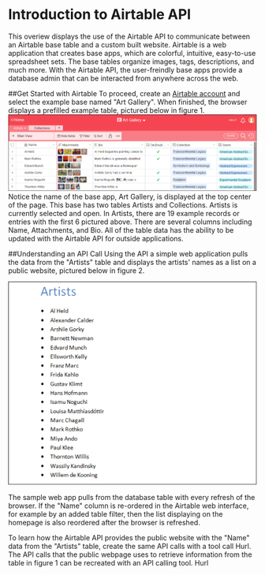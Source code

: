 # Introduction to Airtable API

This overiew displays the use of the Airtable API to communicate between an Airtable base table and a custom built website. Airtable is a web application that creates base apps, which are colorful, intuitive, easy-to-use spreadsheet sets. The base tables organize images, tags, descriptions, and much more. With the Airtable API, the user-freindly base apps provide a database admin that can be interacted from anywhere across the web.  

##Get Started with Airtable
To proceed, create an [Airtable account](https://airtable.com/) and select the example base named "Art Gallery". When finished, the browser displays a prefilled example table, pictured below in figure 1.
![alt text](https://github.com/techwriterjoe/introduction-airtable-api/blob/master/art-gallery-base-outline.png "Art Gallery base and Artists table")
Notice the name of the base app, Art Gallery, is displayed at the top center of the page. This base has two tables Artists and Collections. Artists is currently selected and open. In Artists, there are 19 example records or entries with the first 6 pictured above. There are several columns including Name, Attachments, and Bio. All of the table data has the ability to be updated with the Airtable API for outside applications.

##Understanding an API Call 
Using the API a simple web application pulls the data from the "Artists" table and displays the artists' names as a list on a public website, pictured below in figure 2.

![alt text](https://github.com/techwriterjoe/introduction-airtable-api/blob/master/artists-website-homepage-outline.png "Artists homepage")

The sample web app pulls from the database table with every refresh of the browser. If the "Name" column is re-ordered in the Airtable web interface, for example by an added table filter, then the list displaying on the homepage is also reordered after the browser is refreshed.

To learn how the Airtable API provides the public website with the "Name" data from the "Artists" table, create the same API calls with a tool call Hurl.
The API calls that the public webpage uses to retrieve information from the table in figure 1 can be recreated with an API calling tool. Hurl




